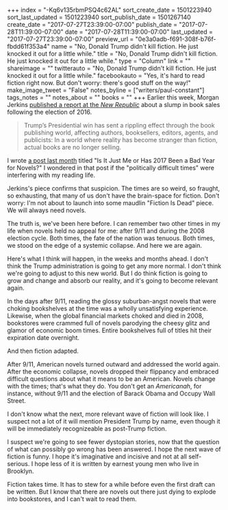 +++
index = "-Kq6v135rbmPSQ4c62AL"
sort_create_date = 1501223940
sort_last_updated = 1501223940
sort_publish_date = 1501267140
create_date = "2017-07-27T23:39:00-07:00"
publish_date = "2017-07-28T11:39:00-07:00"
date = "2017-07-28T11:39:00-07:00"
last_updated = "2017-07-27T23:39:00-07:00"
preview_url = "0e3a0adb-f691-308f-b76f-fbdd61f353a4"
name = "No, Donald Trump didn't kill fiction. He just knocked it out for a little while."
title = "No, Donald Trump didn't kill fiction. He just knocked it out for a little while."
type = "Column"
link = ""
shareimage = ""
twitterauto = "No, Donald Trump didn't kill fiction. He just knocked it out for a little while."
facebookauto = "Yes, it's hard to read fiction right now. But don't worry: there's good stuff on the way!"
make_image_tweet = "False"
notes_byline = ["writers/paul-constant"]
tags_notes = ""
notes_about = ""
books = ""
+++
Earlier this week, Morgan Jerkins [published a report at the *New Republic*](https://newrepublic.com/article/144029/trump-ruining-book-sales) about a slump in book sales following the election of 2016.

<blockquote>Trump’s Presidential win has sent a rippling effect through the book publishing world, affecting authors, booksellers, editors, agents, and publicists: In a world where reality has become stranger than fiction, actual books are no longer selling.</blockquote>

I wrote [a post last month](http://www.seattlereviewofbooks.com/notes/2017/06/16/is-it-just-me-or-has-2017-been-a-bad-year-for-novels/) titled "Is It Just Me or Has 2017 Been a Bad Year for Novels?" I wondered in that post if the "politically difficult times" were interfering with my reading life.

Jerkins's piece confirms that suspicion. The times are so weird, so fraught, so exhausting, that many of us don't have the brain-space for fiction. Don't worry: I'm not about to launch into some maudlin "Fiction Is Dead" piece. We will always need novels.

The truth is, we've been here before. I can remember two other times in my life when novels held no appeal for me: after 9/11  and during the 2008 election cycle. Both times, the fate of the nation was tenuous. Both times, we stood on the edge of a systemic collapse. And here we are again.

Here's what I think will happen, in the weeks and months ahead. I don't think the Trump administration is going to get any more normal. I don't think we're going to adjust to this new world. But I do think fiction is going to grow and change and absorb our reality, and it's going to become relevant again.

In the days after 9/11, reading the glossy suburban-angst novels that were choking bookshelves at the time was a wholly unsatisfying experience. Likewise, when the global financial markets choked and died in 2008, bookstores were crammed full of novels parodying the cheesy glitz and glamor of economic boom times. Entire bookshelves full of titles hit their expiration date overnight. 

And then fiction adapted.

After 9/11, American novels turned outward and addressed the world again. After the economic collapse, novels dropped their flippancy and embraced difficult questions about what it means to be an American. Novels change with the times; that's what they do. You don't get an *Americanah*, for instance, without 9/11 and the election of Barack Obama and Occupy Wall Street. 

I don't know what the next, more relevant wave of fiction will look like. I suspect not a lot of it will mention President Trump by name, even though it will be immediately recognizeable as post-Trump fiction. 

I suspect we're going to see fewer dystopian stories, now that the question of what can possibly go wrong has been answered. I hope the next wave of fiction is funny. I hope it's imaginative and incisive and not at all self-serious. I hope less of it is written by earnest young men who live in Brooklyn.

Fiction takes time. It has to stew for a while before even the first draft can be written. But I know that there are novels out there just dying to explode into bookstores, and I can't wait to read them.
